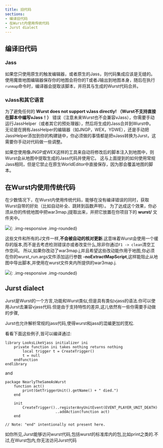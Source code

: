 ```yaml
---
title: 旧代码
sections:
- 编译旧代码
- 在Wurst内使用传统代码
- Jurst dialect
---
```


## 编译旧代码

### Jass

如果您只使用原生的触发编辑器，或者原生的Jass，则代码集成应该是无缝的。
使用魔兽地图编辑器保存你的地图会将你的T或者J输出到地图本身，随后在执行`runmap`命令时，编译器会提取该脚本，并将其与生成的Wurst代码合并。

### vJass和其它语言

为了避免任何的 __Wurst does not support vJass directly! （Wurst不支持直接在脚本中编写vJass！）__ 错误（注意未来Wurst也不会兼容vJass），你需要手动运行JassHelper（或者其它的预处理器），然后将生成的Jass合并到Wurst中。
无论是在拥有JassHelper的编辑器（如JNGP，WEX，YDWE），还是手动把JassHelper添加到你的构建链中，你必须做的事情都是把vJass转换为Jurst，这需要你手动对代码做一些调整。

如果您使用像JNGP或WEX这样的工具来自动将修改后的脚本注入到地图中，则Wurst会从地图中提取生成的Jass代码并使用它。
这与上面提到的如何使用常规Jass相同，但是它禁止在原生WorldEditor中直接保存，因为那会覆盖地图的脚本。

## 在Wurst内使用传统代码

在少数情况下，在Wurst内使用传统代码，能够在没有编译错误的同时，获取Wurst自带的好处（比如自动补全、跳转到函数声明）。
为了达成这个效果，你必须从你的传统地图中把war3map.j提取出来，并把它放置在你项目下的 **wurst/** 文件夹中。

![](/assets/images/legacy/war3map.j.png){: .img-responsive .img-rounded}

这些文件和所有的J文件一样,__不会被自动的核对更新__.这意味着Wurst会使用一个缓存的版本,而不是去考虑检测错误亦或者改变什么,除非你通过`F1 -> clean`清空工作空间。
所以,如果你改动了war3map.j,并且希望这些改动能作用于地图,你必须在你的wurst_run.args文件添加运行参数 **-noExtractMapScript**,这样能阻止从地图中导出脚本,并使用在wurst文件夹内所提供的war3map.j.

![](/assets/images/legacy/uselegacycode.png){: .img-responsive .img-rounded}

## Jurst dialect

Jurst是Wurst的一个方言,功能和Wurst类似,但是具有类似vjass的语法.你可以使用Jurst去兼容vjass代码.但是由于支持特性的差异,这儿依然有一些你需要手动做的步骤,

Jurst也允许解析常规的jass代码,使得wurst和jass的混编更加的宽松.

看看下面这些例子,皆可以编译通过:
```wurst
library LooksLikeVjass initializer ini
    private function ini takes nothing returns nothing
        local trigger t = CreateTrigger()
        t = null
    endfunction
endlibrary
```
and

```wurst
package NearlyTheSameAsWurst
    function act()
        print(GetTriggerUnit().getName() + " died.")
    end

    init
        CreateTrigger()..registerAnyUnitEvent(EVENT_PLAYER_UNIT_DEATH)
                       ..addAction(function act)
    end

// Note: "end" intentionally not present here.
```
如你所见,Jurst能够访问wurst代码,包括wurst的标准库内的包,比如print之类的.不过,在Wurst包内,你无法访问Jurst代码


